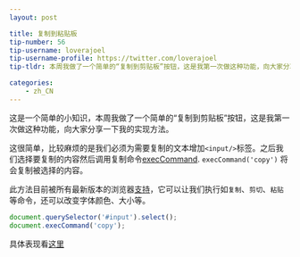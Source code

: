 ```yaml
---
layout: post

title: 复制到粘贴板
tip-number: 56
tip-username: loverajoel
tip-username-profile: https://twitter.com/loverajoel
tip-tldr: 本周我做了一个简单的“复制到剪贴板”按钮，这是我第一次做这种功能，向大家分享一下我的实现方法。

categories:
    - zh_CN
---
```


这是一个简单的小知识，本周我做了一个简单的“复制到剪贴板”按钮，这是我第一次做这种功能，向大家分享一下我的实现方法。

这很简单，比较麻烦的是我们必须为需要复制的文本增加`<input/>`标签。之后我们选择要复制的内容然后调用复制命令[execCommand](https://developer.mozilla.org/zh-CN/docs/Web/API/Document/execCommand).
`execCommand('copy')` 将会复制被选择的内容。

此方法目前被所有最新版本的浏览器[支持](http://caniuse.com/#search=execCommand)，它可以让我们执行如`复制`、`剪切`、`粘贴`等命令，还可以改变字体颜色、大小等。

```js
document.querySelector('#input').select();
document.execCommand('copy');
```

具体表现看[这里](https://jsbin.com/huhozu/edit?html,js,output)
